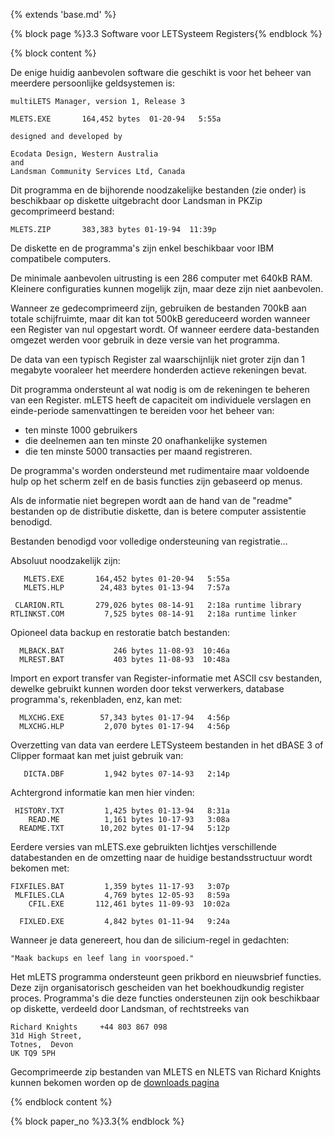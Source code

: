 {% extends 'base.md' %}

{% block page %}3.3 Software voor LETSysteem Registers{% endblock %}

{% block content %}

De enige huidig aanbevolen software die geschikt is voor het beheer van meerdere
persoonlijke geldsystemen is:

    multiLETS Manager, version 1, Release 3

    MLETS.EXE       164,452 bytes  01-20-94   5:55a

    designed and developed by 

    Ecodata Design, Western Australia
    and 
    Landsman Community Services Ltd, Canada

Dit programma en de bijhorende noodzakelijke bestanden (zie onder) is
beschikbaar op diskette uitgebracht door Landsman in PKZip gecomprimeerd
bestand:

    MLETS.ZIP       383,383 bytes 01-19-94  11:39p

De diskette en de programma's zijn enkel beschikbaar voor IBM compatibele computers.

De minimale aanbevolen uitrusting is een 286 computer met 640kB RAM.
Kleinere configuraties kunnen mogelijk zijn, maar deze zijn niet aanbevolen.

Wanneer ze gedecomprimeerd zijn, gebruiken de bestanden 700kB aan totale schijfruimte,
maar dit kan tot 500kB gereduceerd worden wanneer een Register van nul opgestart
wordt. Of wanneer eerdere data-bestanden omgezet werden voor gebruik in deze versie
van het programma.

De data van een typisch Register zal waarschijnlijk niet groter zijn dan 1 megabyte
vooraleer het meerdere honderden actieve rekeningen bevat.

Dit programma ondersteunt al wat nodig is om de rekeningen te beheren van een
Register. mLETS heeft de capaciteit om individuele verslagen en einde-periode
samenvattingen te bereiden voor het beheer van:

* ten minste 1000 gebruikers
* die deelnemen aan ten minste 20 onafhankelijke systemen
* die ten minste 5000 transacties per maand registreren.

De programma's worden ondersteund met rudimentaire maar voldoende hulp op het
scherm zelf en de basis functies zijn gebaseerd op menus.

Als de informatie niet begrepen wordt aan de hand van de "readme" bestanden
op de distributie diskette, dan is betere computer assistentie benodigd.

Bestanden benodigd voor volledige ondersteuning van registratie...

Absoluut noodzakelijk zijn:

       MLETS.EXE       164,452 bytes 01-20-94   5:55a
       MLETS.HLP        24,483 bytes 01-13-94   7:57a

     CLARION.RTL       279,026 bytes 08-14-91   2:18a runtime library
    RTLINKST.COM         7,525 bytes 08-14-91   2:18a runtime linker

Opioneel data backup en restoratie batch bestanden:

      MLBACK.BAT           246 bytes 11-08-93  10:46a
      MLREST.BAT           403 bytes 11-08-93  10:48a

Import en export transfer van Register-informatie met ASCII csv bestanden, dewelke
gebruikt kunnen worden door tekst verwerkers, database programma's, rekenbladen, enz,
kan met:

      MLXCHG.EXE        57,343 bytes 01-17-94   4:56p
      MLXCHG.HLP         2,070 bytes 01-17-94   4:56p

Overzetting van data van eerdere LETSysteem bestanden in het dBASE 3 of Clipper
formaat kan met juist gebruik van:

       DICTA.DBF         1,942 bytes 07-14-93   2:14p

Achtergrond informatie kan men hier vinden:

     HISTORY.TXT         1,425 bytes 01-13-94   8:31a
        READ.ME          1,161 bytes 10-17-93   3:08a
      README.TXT        10,202 bytes 01-17-94   5:12p

Eerdere versies van mLETS.exe gebruikten lichtjes verschillende databestanden en
de omzetting naar de huidige bestandsstructuur wordt bekomen met:

    FIXFILES.BAT         1,359 bytes 11-17-93   3:07p
     MLFILES.CLA         4,769 bytes 12-05-93   8:59a
        CFIL.EXE       112,461 bytes 11-09-93  10:02a

      FIXLED.EXE         4,842 bytes 01-11-94   9:24a                                                                

Wanneer je data genereert, hou dan de silicium-regel in gedachten:

    "Maak backups en leef lang in voorspoed."

Het mLETS programma ondersteunt geen prikbord en nieuwsbrief functies. Deze
zijn organisatorisch gescheiden van het boekhoudkundig register proces.
Programma's die deze functies ondersteunen zijn ook beschikbaar op diskette,
verdeeld door Landsman, of rechtstreeks van

    Richard Knights     +44 803 867 098
    31d High Street,
    Totnes,  Devon 
    UK TQ9 5PH

Gecomprimeerde zip bestanden van MLETS en NLETS van Richard Knights kunnen
bekomen worden op de [downloads pagina](http://archive.lets.net/gmlet/zips/index.html)

{% endblock content %}

{% block paper_no %}3.3{% endblock %}

